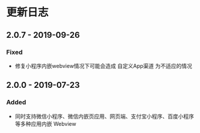 # 更新日志

## 2.0.7 - 2019-09-26

### Fixed

* 修复小程序内嵌webview情况下可能会造成 自定义App渠道 为不适应的情况

## 2.0.0 - 2019-07-23

### Added

* 同时支持微信小程序、微信内嵌页应用、网页端、支付宝小程序、百度小程序等多种应用内嵌 Webview 






